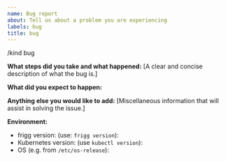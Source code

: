 ```yaml
---
name: Bug report
about: Tell us about a problem you are experiencing
labels: bug
title: bug
---
```


/kind bug

**What steps did you take and what happened:**
[A clear and concise description of what the bug is.]


**What did you expect to happen:**


**Anything else you would like to add:**
[Miscellaneous information that will assist in solving the issue.]


**Environment:**

- frigg version: (use: `frigg version`):
- Kubernetes version: (use `kubectl version`): 
- OS (e.g. from `/etc/os-release`): 
